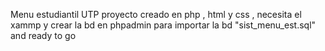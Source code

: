 Menu estudiantil UTP
proyecto creado en php , html y css , necesita el xammp y crear la bd en phpadmin para importar la bd "sist_menu_est.sql" and ready to go
